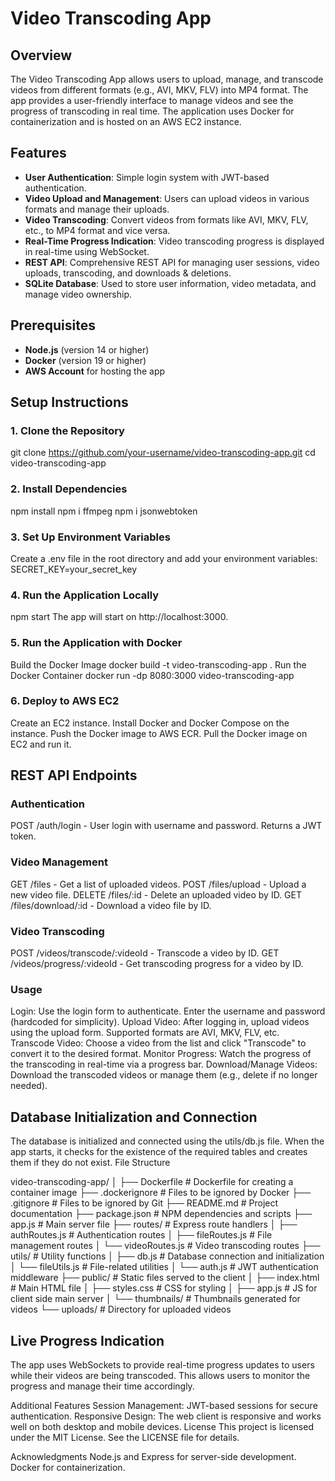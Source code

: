 # Video Transcoding App

## Overview

The Video Transcoding App allows users to upload, manage, and transcode videos from different formats (e.g., AVI, MKV, FLV) into MP4 format. The app provides a user-friendly interface to manage videos and see the progress of transcoding in real time. The application uses Docker for containerization and is hosted on an AWS EC2 instance.

## Features

- **User Authentication**: Simple login system with JWT-based authentication.
- **Video Upload and Management**: Users can upload videos in various formats and manage their uploads.
- **Video Transcoding**: Convert videos from formats like AVI, MKV, FLV, etc., to MP4 format and vice versa.
- **Real-Time Progress Indication**: Video transcoding progress is displayed in real-time using WebSocket.
- **REST API**: Comprehensive REST API for managing user sessions, video uploads, transcoding, and downloads & deletions.
- **SQLite Database**: Used to store user information, video metadata, and manage video ownership.

## Prerequisites

- **Node.js** (version 14 or higher)
- **Docker** (version 19 or higher)
- **AWS Account** for hosting the app

## Setup Instructions

### 1. Clone the Repository

git clone https://github.com/your-username/video-transcoding-app.git
cd video-transcoding-app

### 2. Install Dependencies
npm install
npm i ffmpeg
npm i jsonwebtoken

### 3. Set Up Environment Variables

Create a .env file in the root directory and add your environment variables:
SECRET_KEY=your_secret_key

### 4. Run the Application Locally

npm start
The app will start on http://localhost:3000.

### 5. Run the Application with Docker
Build the Docker Image
docker build -t video-transcoding-app .
Run the Docker Container
docker run -dp 8080:3000 video-transcoding-app
### 6. Deploy to AWS EC2
Create an EC2 instance.
Install Docker and Docker Compose on the instance.
Push the Docker image to AWS ECR.
Pull the Docker image on EC2 and run it.
## REST API Endpoints
### Authentication
POST /auth/login - User login with username and password. Returns a JWT token.
### Video Management
GET /files - Get a list of uploaded videos.
POST /files/upload - Upload a new video file.
DELETE /files/:id - Delete an uploaded video by ID.
GET /files/download/:id - Download a video file by ID.
### Video Transcoding
POST /videos/transcode/:videoId - Transcode a video by ID.
GET /videos/progress/:videoId - Get transcoding progress for a video by ID.
### Usage
Login: Use the login form to authenticate. Enter the username and password (hardcoded for simplicity).
Upload Video: After logging in, upload videos using the upload form. Supported formats are AVI, MKV, FLV, etc.
Transcode Video: Choose a video from the list and click "Transcode" to convert it to the desired format.
Monitor Progress: Watch the progress of the transcoding in real-time via a progress bar.
Download/Manage Videos: Download the transcoded videos or manage them (e.g., delete if no longer needed).

## Database Initialization and Connection

The database is initialized and connected using the utils/db.js file. When the app starts, it checks for the existence of the required tables and creates them if they do not exist.
File Structure

video-transcoding-app/
│
├── Dockerfile                  # Dockerfile for creating a container image
├── .dockerignore               # Files to be ignored by Docker
├── .gitignore                  # Files to be ignored by Git
├── README.md                   # Project documentation
├── package.json                # NPM dependencies and scripts
├── app.js                      # Main server file
├── routes/                     # Express route handlers
│   ├── authRoutes.js           # Authentication routes
│   ├── fileRoutes.js           # File management routes
│   └── videoRoutes.js          # Video transcoding routes
├── utils/                      # Utility functions
│   ├── db.js                   # Database connection and initialization
│   └── fileUtils.js            # File-related utilities 
│   └── auth.js                 # JWT authentication middleware
├── public/                     # Static files served to the client
│   ├── index.html              # Main HTML file
│   ├── styles.css              # CSS for styling
│   ├── app.js                  # JS for client side main server
│   └── thumbnails/             # Thumbnails generated for videos
└── uploads/                    # Directory for uploaded videos

## Live Progress Indication
The app uses WebSockets to provide real-time progress updates to users while their videos are being transcoded. This allows users to monitor the progress and manage their time accordingly.

Additional Features
Session Management: JWT-based sessions for secure authentication.
Responsive Design: The web client is responsive and works well on both desktop and mobile devices.
License
This project is licensed under the MIT License. See the LICENSE file for details.

Acknowledgments
Node.js and Express for server-side development.
Docker for containerization.
